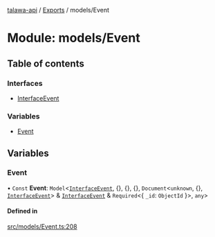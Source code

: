 [talawa-api](../README.md) / [Exports](../modules.md) / models/Event

# Module: models/Event

## Table of contents

### Interfaces

- [InterfaceEvent](../interfaces/models_Event.InterfaceEvent.md)

### Variables

- [Event](models_Event.md#event)

## Variables

### Event

• `Const` **Event**: `Model`\<[`InterfaceEvent`](../interfaces/models_Event.InterfaceEvent.md), \{\}, \{\}, \{\}, `Document`\<`unknown`, \{\}, [`InterfaceEvent`](../interfaces/models_Event.InterfaceEvent.md)\> & [`InterfaceEvent`](../interfaces/models_Event.InterfaceEvent.md) & `Required`\<\{ `_id`: `ObjectId`  \}\>, `any`\>

#### Defined in

[src/models/Event.ts:208](https://github.com/PalisadoesFoundation/talawa-api/blob/708df7e/src/models/Event.ts#L208)
